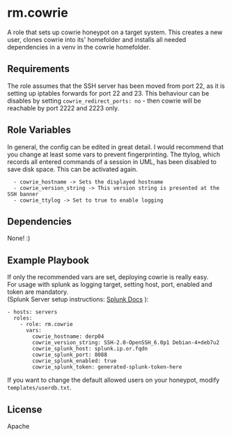 rm.cowrie
=========

A role that sets up cowrie honeypot on a target system.
This creates a new user, clones cowrie into its' homefolder and installs all needed dependencies in a venv in the cowrie homefolder.

Requirements
------------

The role assumes that the SSH server has been moved from port 22, as it is setting up iptables forwards for port 22 and 23. This behaviour can be disables by setting `cowrie_redirect_ports: no` - then cowrie will be reachable by port 2222 and 2223 only.

Role Variables
--------------

In general, the config can be edited in great detail. I would recommend that you change at least some vars to prevent fingerprinting.
The ttylog, which records all entered commands of a session in UML, has been disabled to save disk space. This can be activated again.
```
  - cowrie_hostname -> Sets the displayed hostname
  - cowrie_version_string -> This version string is presented at the SSH banner
  - cowrie_ttylog -> Set to true to enable logging
```

Dependencies
------------

None! :)

Example Playbook
----------------

If only the recommended vars are set, deploying cowrie is really easy.  
For usage with splunk as logging target, setting host, port, enabled and token are mandatory.  
(Splunk Server setup instructions: [Splunk Docs](http://docs.splunk.com/Documentation/Splunk/7.1.0/Data/UsetheHTTPEventCollector) ):

    - hosts: servers
      roles:
        - role: rm.cowrie
          vars: 
            cowrie_hostname: derp04
            cowrie_version_string: SSH-2.0-OpenSSH_6.0p1 Debian-4+deb7u2
            cowrie_splunk_host: splunk.ip.or.fqdn
            cowrie_splunk_port: 8088
            cowrie_splunk_enabled: true
            cowrie_splunk_token: generated-splunk-token-here

If you want to change the default allowed users on your honeypot, modify `templates/userdb.txt`.

License
-------

Apache